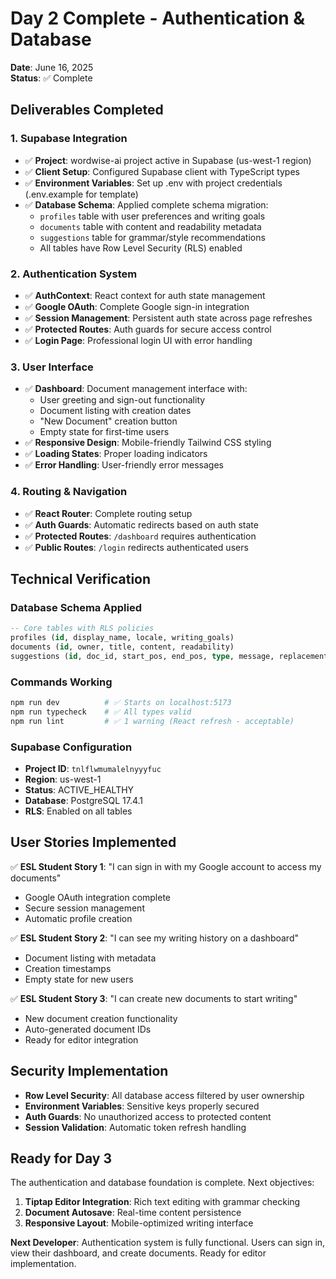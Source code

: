 # Day 2 Complete - Authentication & Database

**Date**: June 16, 2025  
**Status**: ✅ Complete

## Deliverables Completed

### 1. Supabase Integration
- ✅ **Project**: wordwise-ai project active in Supabase (us-west-1 region)
- ✅ **Client Setup**: Configured Supabase client with TypeScript types
- ✅ **Environment Variables**: Set up .env with project credentials (.env.example for template)
- ✅ **Database Schema**: Applied complete schema migration:
  - `profiles` table with user preferences and writing goals
  - `documents` table with content and readability metadata
  - `suggestions` table for grammar/style recommendations
  - All tables have Row Level Security (RLS) enabled

### 2. Authentication System
- ✅ **AuthContext**: React context for auth state management
- ✅ **Google OAuth**: Complete Google sign-in integration
- ✅ **Session Management**: Persistent auth state across page refreshes
- ✅ **Protected Routes**: Auth guards for secure access control
- ✅ **Login Page**: Professional login UI with error handling

### 3. User Interface
- ✅ **Dashboard**: Document management interface with:
  - User greeting and sign-out functionality
  - Document listing with creation dates
  - "New Document" creation button
  - Empty state for first-time users
- ✅ **Responsive Design**: Mobile-friendly Tailwind CSS styling
- ✅ **Loading States**: Proper loading indicators
- ✅ **Error Handling**: User-friendly error messages

### 4. Routing & Navigation
- ✅ **React Router**: Complete routing setup
- ✅ **Auth Guards**: Automatic redirects based on auth state
- ✅ **Protected Routes**: `/dashboard` requires authentication
- ✅ **Public Routes**: `/login` redirects authenticated users

## Technical Verification

### Database Schema Applied
```sql
-- Core tables with RLS policies
profiles (id, display_name, locale, writing_goals)
documents (id, owner, title, content, readability)
suggestions (id, doc_id, start_pos, end_pos, type, message, replacements)
```

### Commands Working
```bash
npm run dev          # ✅ Starts on localhost:5173
npm run typecheck    # ✅ All types valid
npm run lint         # ✅ 1 warning (React refresh - acceptable)
```

### Supabase Configuration
- **Project ID**: `tnlflwmumalelnyyyfuc`
- **Region**: us-west-1
- **Status**: ACTIVE_HEALTHY
- **Database**: PostgreSQL 17.4.1
- **RLS**: Enabled on all tables

## User Stories Implemented

✅ **ESL Student Story 1**: "I can sign in with my Google account to access my documents"
- Google OAuth integration complete
- Secure session management
- Automatic profile creation

✅ **ESL Student Story 2**: "I can see my writing history on a dashboard"
- Document listing with metadata
- Creation timestamps
- Empty state for new users

✅ **ESL Student Story 3**: "I can create new documents to start writing"
- New document creation functionality
- Auto-generated document IDs
- Ready for editor integration

## Security Implementation

- **Row Level Security**: All database access filtered by user ownership
- **Environment Variables**: Sensitive keys properly secured
- **Auth Guards**: No unauthorized access to protected content
- **Session Validation**: Automatic token refresh handling

## Ready for Day 3

The authentication and database foundation is complete. Next objectives:

1. **Tiptap Editor Integration**: Rich text editing with grammar checking
2. **Document Autosave**: Real-time content persistence  
3. **Responsive Layout**: Mobile-optimized writing interface

**Next Developer**: Authentication system is fully functional. Users can sign in, view their dashboard, and create documents. Ready for editor implementation.
